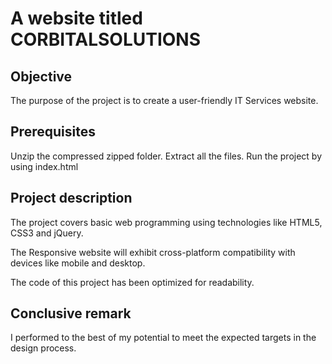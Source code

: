  # A website titled CORBITALSOLUTIONS
 
 ## Objective
 The purpose of the project is to create a user-friendly IT Services website. 
  
## Prerequisites
 Unzip the compressed zipped folder. Extract all the files. 
 Run the project by using index.html

## Project description
 The project covers basic web programming using technologies like HTML5, CSS3 and jQuery. 
 
 The Responsive website will exhibit cross-platform compatibility with devices like mobile and desktop.
 
 The code of this project has been optimized for readability.
 
 ## Conclusive remark
 I performed to the best of my potential to meet the expected targets in the design process.

